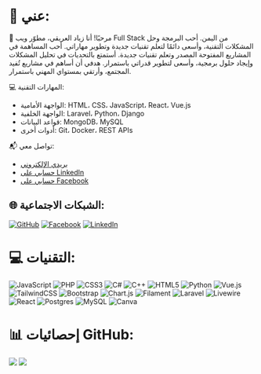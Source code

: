 # 💫 عني:
👋 مرحبًا! أنا زياد العريقي، مطوّر ويب Full Stack من اليمن.
أحب البرمجة وحل المشكلات التقنية، وأسعى دائمًا لتعلم تقنيات جديدة وتطوير مهاراتي.
أحب المساهمة في المشاريع المفتوحة المصدر وتعلم تقنيات جديدة.
أستمتع بالتحديات في تحليل المشكلات وإيجاد حلول برمجية، وأسعى لتطوير قدراتي باستمرار.
هدفي أن أساهم في مشاريع تُفيد المجتمع، وأرتقي بمستواي المهني باستمرار.

💻 المهارات التقنية:
- الواجهة الأمامية: HTML، CSS، JavaScript، React، Vue.js
- الواجهة الخلفية: Laravel، Python، Django
- قواعد البيانات: MongoDB، MySQL
- أدوات أخرى: Git، Docker، REST APIs

📬 تواصل معي:
- [بريدي الإلكتروني](mailto:zeiadalriqi@gmail.com)
- [حسابي على LinkedIn](https://www.linkedin.com/in/ziadweb-alariqi-91b431376/)
- [حسابي على Facebook](https://www.facebook.com/zyad.bdh.591581)

## 🌐 الشبكات الاجتماعية:

[![GitHub](https://img.shields.io/badge/GitHub-black.svg?logo=github&logoColor=white)](https://github.com/Zakarialabib)
[![Facebook](https://img.shields.io/badge/Facebook-%231877F2.svg?logo=facebook&logoColor=white)](https://facebook.com/)
[![LinkedIn](https://img.shields.io/badge/LinkedIn-%230077B5.svg?logo=linkedin&logoColor=white)](https://linkedin.com/)

# 💻 التقنيات:
![JavaScript](https://img.shields.io/badge/javascript-%23323330.svg?style=for-the-badge&logo=javascript&logoColor=%23F7DF1E)
![PHP](https://img.shields.io/badge/php-%23777BB4.svg?style=for-the-badge&logo=php&logoColor=white)
![CSS3](https://img.shields.io/badge/css3-%231572B6.svg?style=for-the-badge&logo=css3&logoColor=white)
![C#](https://img.shields.io/badge/c%23-%23239120.svg?style=for-the-badge&logo=csharp&logoColor=white)
![C++](https://img.shields.io/badge/c++-%2300599C.svg?style=for-the-badge&logo=c%2B%2B&logoColor=white)
![HTML5](https://img.shields.io/badge/html5-%23E34F26.svg?style=for-the-badge&logo=html5&logoColor=white)
![Python](https://img.shields.io/badge/python-3670A0.svg?style=for-the-badge&logo=python&logoColor=white)
![Vue.js](https://img.shields.io/badge/vue.js-%2335495e.svg?style=for-the-badge&logo=vuedotjs&logoColor=%234FC08D)
![TailwindCSS](https://img.shields.io/badge/tailwindcss-%2338B2AC.svg?style=for-the-badge&logo=tailwind-css&logoColor=white)
![Bootstrap](https://img.shields.io/badge/bootstrap-%238511FA.svg?style=for-the-badge&logo=bootstrap&logoColor=white)
![Chart.js](https://img.shields.io/badge/chart.js-F5788D.svg?style=for-the-badge&logo=chart.js&logoColor=white)
![Filament](https://img.shields.io/badge/Filament-FFAA00.svg?style=for-the-badge&logo=filament&logoColor=white)
![Laravel](https://img.shields.io/badge/laravel-%23FF2D20.svg?style=for-the-badge&logo=laravel&logoColor=white)
![Livewire](https://img.shields.io/badge/livewire-%234e56a6.svg?style=for-the-badge&logo=livewire&logoColor=white)
![React](https://img.shields.io/badge/react-%2320232a.svg?style=for-the-badge&logo=react&logoColor=%2361DAFB)
![Postgres](https://img.shields.io/badge/postgres-%23316192.svg?style=for-the-badge&logo=postgresql&logoColor=white)
![MySQL](https://img.shields.io/badge/mysql-4479A1.svg?style=for-the-badge&logo=mysql&logoColor=white)
![Canva](https://img.shields.io/badge/Canva-%2300C4CC.svg?style=for-the-badge&logo=Canva&logoColor=white)

# 📊 إحصائيات GitHub:
![](https://github-readme-stats.vercel.app/api?username=Zakarialabib&theme=vue-dark&hide_border=false&include_all_commits=true&count_private=true)
![](https://github-readme-stats.vercel.app/api/top-langs/?username=Zakarialabib&theme=vue-dark&hide_border=false&include_all_commits=true&count_private=true&layout=compact)

